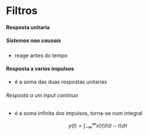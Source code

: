 # Filtros 

#### Resposta unitaria
##### Sistemas nao causais
- reage antes do tempo

#### Resposta a varios impulsos 
- é a soma das duas respostas unitarias
###### Resposta a um input continuo
- é a soma infinita dos impulsos, torna-se num integral

$$\displaystyle y(t)=\int_{-\infty}^{\infty}x(\tau)h(t - \tau )d\tau$$
